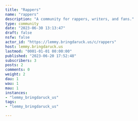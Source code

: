 ```yaml
---
title: "Rappers" 
name: "rappers"
description: "A community for rappers, writers, and fans."
type: community
date: "2023-06-30 13:13:47"
draft: false
nsfw: false
actor_id: "https://lemmy.bringdaruck.us/c/rappers"
host: lemmy.bringdaruck.us
lastmod: "0001-01-01 00:00:00"
published: "2023-06-20 17:52:48"
subscribers: 3
posts: 2
comments: 0
weight: 2
dau: 1
wau: 1
mau: 1
instances:
- "lemmy_bringdaruck_us"
tags: 
- "lemmy_bringdaruck_us"

---
```

